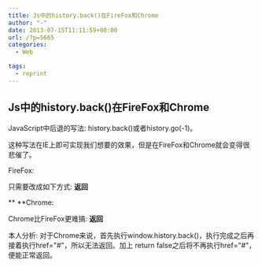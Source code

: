 ```yaml
---
title: Js中的history.back()在FireFox和Chrome
author: "-"
date: 2013-07-15T11:11:59+00:00
url: /?p=5665
categories:
  - Web

tags:
  - reprint
---
```

## Js中的history.back()在FireFox和Chrome
JavaScript中后退的写法: history.back()或者history.go(-1)。

这种写法在IE上即可实现我们想要的效果，但是在FireFox和Chrome就会变得很悲催了。

FireFox: 

只需要改成如下方式:  **返回**

**        **Chrome: 

Chrome比FireFox更难搞:  **返回**

本人分析: 对于Chrome来说，首先执行window.history.back()，执行完成之后再接着执行href="#"，所以无法返回。加上 return false之后将不再执行href="#"，便能正常返回。